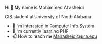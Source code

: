 Hi 👋 My name is Mohammed Alrasheidi

CIS student at University of North Alabama
- 👀 I’m interested in Computer Info System
- 🌱 I’m currently learning PHP 
- 📫 How to reach me Malrasheidi@una.edu

